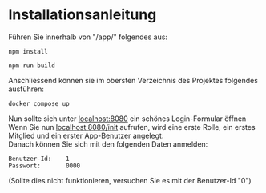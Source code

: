 # Installationsanleitung
Führen Sie innerhalb von "/app/" folgendes aus:
```
npm install
```
```
npm run build
```

Anschliessend können sie im obersten Verzeichnis des Projektes folgendes ausführen:
```
docker compose up
```
Nun sollte sich unter [localhost:8080](http://localhost:8080) ein schönes Login-Formular öffnen<br>
Wenn Sie nun [localhost:8080/init](http://localhost:8080/init) aufrufen, wird eine erste Rolle, ein erstes Mitglied und ein erster App-Benutzer angelegt.<br>
Danach können Sie sich mit den folgenden Daten anmelden:
```
Benutzer-Id:    1
Passwort:       0000
```
(Sollte dies nicht funktionieren, versuchen Sie es mit der Benutzer-Id "0")